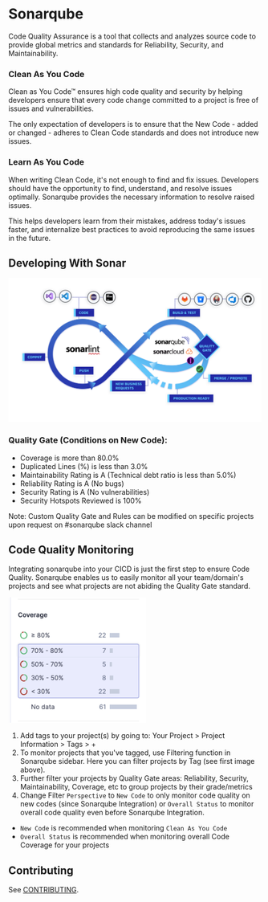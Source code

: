 # Sonarqube
Code Quality Assurance is a tool that collects and analyzes source code to provide global metrics and standards for Reliability, Security, and Maintainability.

### Clean As You Code
Clean as You Code™ ensures high code quality and security by helping developers ensure that every code change committed to a project is free of issues and vulnerabilities.

The only expectation of developers is to ensure that the New Code - added or changed - adheres to Clean Code standards and does not introduce new issues.

### Learn As You Code
When writing Clean Code, it's not enough to find and fix issues. Developers should have the opportunity to find, understand, and resolve issues optimally. Sonarqube provides the necessary information to resolve raised issues.

This helps developers learn from their mistakes, address today's issues faster, and internalize best practices to avoid reproducing the same issues in the future.

## Developing With Sonar
![](doc/img/sonar-development-workflow.webp)

### Quality Gate (Conditions on New Code):
* Coverage is more than 80.0% 
* Duplicated Lines (%) is less than 3.0% 
* Maintainability Rating is A (Technical debt ratio is less than 5.0%)
* Reliability Rating is A (No bugs)
* Security Rating is A (No vulnerabilities)
* Security Hotspots Reviewed is 100% 

Note: Custom Quality Gate and Rules can be modified on specific projects upon request on #sonarqube slack channel

## Code Quality Monitoring
Integrating sonarqube into your CICD is just the first step to ensure Code Quality. Sonarqube enables us to easily monitor all your team/domain's projects and see what projects are not abiding the Quality Gate standard.

<img src="doc/img/coverage.png" height="250">

1. Add tags to your project(s) by going to: Your Project > Project Information > Tags > + 
2. To monitor projects that you've tagged, use Filtering function in Sonarqube sidebar. Here you can filter projects by Tag (see first image above).
3. Further filter your projects by Quality Gate areas: Reliability, Security, Maintainability, Coverage, etc to group projects by their grade/metrics
4. Change Filter `Perspective` to `New Code` to only monitor code quality on new codes (since Sonarqube Integration) or `Overall Status` to monitor overall code quality even before Sonarqube Integration. 
  - `New Code` is recommended when monitoring `Clean As You Code`
  - `Overall Status` is recommended when monitoring overall Code Coverage for your projects

## Contributing
See [CONTRIBUTING](CONTRIBUTING.md).
